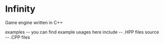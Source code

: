 # Infinity
Game engine written in C++

examples -- you can find example usages here
include -- .HPP files
source -- .CPP files
